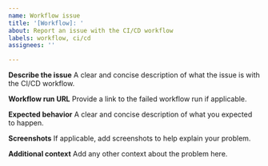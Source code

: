 ```yaml
---
name: Workflow issue
title: '[Workflow]: '
about: Report an issue with the CI/CD workflow
labels: workflow, ci/cd
assignees: ''

---
```


**Describe the issue**
A clear and concise description of what the issue is with the CI/CD workflow.

**Workflow run URL**
Provide a link to the failed workflow run if applicable.

**Expected behavior**
A clear and concise description of what you expected to happen.

**Screenshots**
If applicable, add screenshots to help explain your problem.

**Additional context**
Add any other context about the problem here.